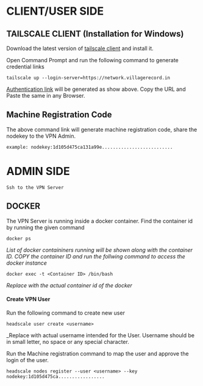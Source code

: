 # CLIENT/USER SIDE
## TAILSCALE CLIENT (Installation for Windows)
Download the latest version of [tailscale client](https://pkgs.tailscale.com/stable/tailscale-setup-latest.exe) and install it.

Open Command Prompt and run the following command to generate credential links

`tailscale up --login-server=https://network.villagerecord.in`


[Authentication link]() will be generated as show above. Copy the URL and Paste the same in any Browser.

## Machine Registration Code
The above command link will generate machine registration code, share the nodekey to the VPN Admin.

`example: nodekey:1d105d475ca131a99e..........................`

# ADMIN SIDE
``Ssh to the VPN Server``

## DOCKER
The VPN Server is running inside a docker container. Find the container id by running the given command

`docker ps`

_List of docker containiners running will be shown along with the container ID. COPY the container ID and run the follwing command to access the docker instance_

`docker exec -t <Container ID> /bin/bash`

_Replace <Container ID> with the actual container id of the docker_

#### Create VPN User
Run the following command to create new user

`headscale user create <username>`

_Replace <username> with actual username intended for the User. Username should be in small letter, no space or any special character.

Run the Machine registration command to map the user and approve the login of the user.

`headscale nodes register --user <username> --key nodekey:1d105d475ca.................`
